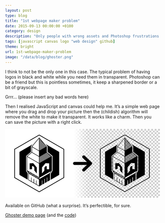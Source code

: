 ```yaml
---
layout: post
type: blog
title: "1st webpage maker problem"
date: 2015-09-13 00:00:00 +0100
category: design
description: "Only people with wrong assets and Photoshop frustrations will understand"
tags: [javascript canvas logo "web design" github]
theme: bright
url: 1st-webpage-maker-problem
image: "/data/blog/ghoster.png"
---
```

I think to not be the only one in this case. The typical problem of having logos in black and white while you need them in transparent. Photoshop can be a friend but this is pointless sometimes, it keep a sharpened border or a bit of grayscale.

Grrr... (please insert any bad words here)

Then I realised JavaScript and canvas could help me. It’s a simple web page where you drag and drop your picture then the (childish) algorithm will remove the white to make it transparent. It works like a charm. Then you can save the picture with a right click.

![](/data/blog/ghoster.png)

Available on GitHub (what a surprise). It’s perfectible, for sure.

[Ghoster demo page](http://maxwellito.github.io/ghoster) (and the [code](https://github.com/maxwellito/ghoster))
